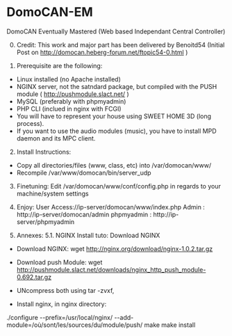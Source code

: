 DomoCAN-EM
==========

DomoCAN Eventually Mastered (Web based Independant Central Controller)

0. Credit: This work and major part has been delivered by Benoitd54 (Initial Post on http://domocan.heberg-forum.net/ftopic54-0.html )

1. Prerequisite are the following:

- Linux installed (no Apache installed)
- NGINX server, not the satndard package, but compiled with the PUSH module ( http://pushmodule.slact.net/ )
- MySQL (preferably with phpmyadmin)
- PHP CLI (inclued in nginx with FCGI)
- You will have to represent your house using SWEET HOME 3D (long process).
- If you want to use the audio modules (music), you have to install MPD daemon and its MPC client.

2. Install Instructions:

- Copy all directories/files (www, class, etc) into /var/domocan/www/
- Recompile /var/www/domocan/bin/server_udp

3. Finetuning:
Edit /var/domocan/www/conf/config.php in regards to your machine/system settings

4. Enjoy:
User Access://ip-server/domocan/www/index.php Admin : http://ip-server/domocan/admin phpmyadmin : http://ip-server/phpmyadmin

5. Annexes:
5.1. NGINX Install tuto: Download NGINX

- Download NGINX:
wget http://nginx.org/download/nginx-1.0.2.tar.gz

- Download push Module:
wget http://pushmodule.slact.net/downloads/nginx_http_push_module-0.692.tar.gz
- UNcompress both using tar -zvxf,
- Install nginx, in nginx directory:

./configure --prefix=/usr/local/nginx/ --add-module=/où/sont/les/sources/du/module/push/
make
make install

